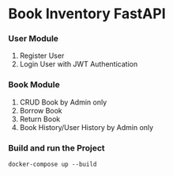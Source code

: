 # Book Inventory FastAPI

### User Module
1. Register User
2. Login User with JWT Authentication


### Book Module
1. CRUD Book by Admin only
2. Borrow Book
3. Return Book 
4. Book History/User History by Admin only



### Build and run the Project
``docker-compose up --build``
